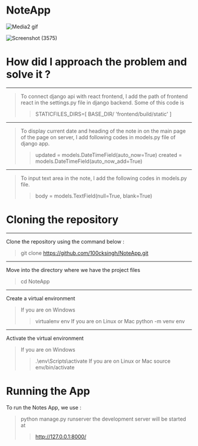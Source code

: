 # NoteApp

![Media2 gif](https://github.com/100cksingh/NoteApp/assets/91086975/e0f0408f-01c0-4010-841e-cd6ea7f7ae49)


![Screenshot (3575)](https://github.com/100cksingh/NoteApp/assets/91086975/472f2cc1-85bf-4866-a289-0b7782a3735e)


<!-- <picture>
 <source media="(prefers-color-scheme: dark)" srcset="https://user-images.githubusercontent.com/91086975/234899197-8b54fbab-40dd-489e-8f23-d6aee76c305d.png">
 <source media="(prefers-color-scheme: light)" srcset="https://user-images.githubusercontent.com/91086975/234899197-8b54fbab-40dd-489e-8f23-d6aee76c305d.png">
 <img alt="shows webpage in light and dark mode " src="https://user-images.githubusercontent.com/91086975/234899197-8b54fbab-40dd-489e-8f23-d6aee76c305d.png">
</picture> -->

# How did I approach the problem and solve it ?
---
> To connect django api with react frontend, I add the path of frontend react in the settings.py file  in django backend. Some of this code is 
> >STATICFILES_DIRS=[
    BASE_DIR/ 'frontend/build/static'
]
---
> To display current date and heading of the note in on the main page of the page on server, I add following codes in models.py file of django app.
> > updated = models.DateTimeField(auto_now=True)
> > created = models.DateTimeField(auto_now_add=True)
 
---
> To input text area in the note,  I add the following codes in models.py file.
> >  body = models.TextField(null=True, blank=True)
# Cloning the repository

--- 
 Clone the repository using the command below :
> git clone https://github.com/100cksingh/NoteApp.git
---
Move into the directory where we have the project files 
> cd NoteApp
---
 Create a virtual environment
 > If you are on Windows
  >> virtualenv env
 > If you are on Linux or Mac
 > >python -m venv env

---
Activate the virtual environment 
>  If you are on Windows
>> .\env\Scripts\activate
> If you are on Linux or Mac
> > source env/bin/activate

# Running the App

To run the Notes App, we use :
> python manage.py runserver
> the development server will be started at 
>>   http://127.0.0.1:8000/

